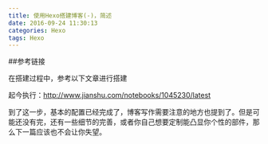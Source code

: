 ```yaml
---
title: 使用Hexo搭建博客(-)，简述
date: 2016-09-24 11:30:13
categories: Hexo
tags: Hexo
---
```



##参考链接

在搭建过程中，参考以下文章进行搭建

起今执行：http://www.jianshu.com/notebooks/1045230/latest

到了这一步，基本的配置已经完成了，博客写作需要注意的地方也提到了。但是可能还没有完，还有一些细节的完善，或者你自己想要定制能凸显你个性的部件，那么下一篇应该也不会让你失望。


